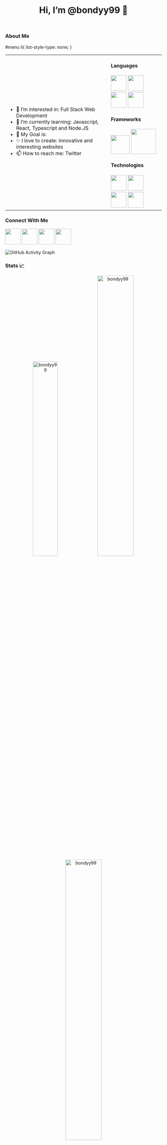 <header><h1>Hi, I’m @bondyy99 👋</h1></header>

<h3>About Me </h3>

#menu li{
  list-style-type: none;
}
<table>
<tr>
  <td valign="center">
    <ul id=menu>
      <li>👀 I’m interested in: Full Stack Web Development</li>
      <li>🌱 I’m currently learning: Javascript, React, Typescript and Node.JS</li>
      <li>🎯 My Goal is:</li>
      <li>✨ I love to create: innovative and interesting websites</li>
      <li>📫 How to reach me: Twitter</li>
    </ul>
<td >
  <h4>Languages</h4>
  <div>
    <img src="https://cdn-icons-png.flaticon.com/512/919/919827.png" width=50/>
    <img src="https://cdn-icons-png.flaticon.com/512/919/919826.png" width=50/>
    <img src="https://cdn-icons-png.flaticon.com/512/5968/5968292.png" width=50/>
    <img src="https://cdn-icons-png.flaticon.com/512/5968/5968381.png" width=50/>
  </div>
  <h4>Frameworks</h4>
  <div>
    <img src="https://cdn-icons-png.flaticon.com/512/1260/1260775.png" width=60/>
    <img src="https://cdn.freebiesupply.com/logos/thumbs/2x/nodejs-1-logo.png" width=80/>
  </div>
  <h4>Technologies</h4>
  <div>
    <img src="https://git-scm.com/images/logos/downloads/Git-Icon-1788C.png" width=50/>
    <img src="https://upload.wikimedia.org/wikipedia/commons/9/91/Octicons-mark-github.svg" width=50/>
    <img src="https://upload.wikimedia.org/wikipedia/commons/thumb/9/93/MongoDB_Logo.svg/1280px-MongoDB_Logo.svg.png" height=50/>
    <img src="https://logowik.com/content/uploads/images/visual-studio-code7642.jpg" height=50/>
  </div>
  </td>

</tr>
</table>

<h3>Connect With Me</h3>
<div>
  <img src="https://cdn-icons-png.flaticon.com/512/174/174857.png" width=50/>
  <img src="https://cdn-icons-png.flaticon.com/512/145/145812.png" width=50/>
  <img src="https://cdn-icons-png.flaticon.com/512/2111/2111463.png" width=50/>
  <img src="https://cdn.hashnode.com/res/hashnode/image/upload/v1592751328987/VzrtgcQNF.jpeg?auto=compress" height=50/>
</div>

![GitHub Activity Graph](https://activity-graph.herokuapp.com/graph?username=bondyy99&theme=dracula&hide_border=true)

<h3>Stats 📈</h3>

<p align="center">
<img width="40%" src="https://github-readme-stats.vercel.app/api/top-langs?username=bondyy99&show_icons=true&theme=dracula&title_color=ff8000&text_color=ffffff&bg_color=6a6a6a&locale=en&layout=compact&hide_border=true" alt="bondyy99" /> 
<img width="48%" src="https://github-readme-stats.vercel.app/api?username=bondyy99&show_icons=true&theme=dracula&title_color=ff8000&text_color=ffffff&bg_color=6a6a6a&locale=en&hide_border=true" alt="bondyy99" />
<img width="48%" src="https://github-readme-streak-stats.herokuapp.com/?user=bondyy99&theme=highcontrast&hide_border=true" alt="bondyy99" />
</p>


<!---
bondyy99/bondyy99 is a ✨ special ✨ repository because its `README.md` (this file) appears on your GitHub profile.
You can click the Preview link to take a look at your changes.
--->

